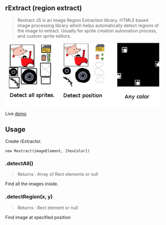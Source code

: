 ## rExtract (region extract)

> Rextract JS is an image Region Extraction library. HTML5 based image processing library which helps automatically detect regions of the image to extract.
> Usually for sprite creation automation process, and custom sprite editors. 


[![](https://raw.githubusercontent.com/linuxenko/rextract.js/master/examples/screenshot.png)](http://www.linuxenko.pro/showcase/peter/)

Live [demo](http://codepen.io/linuxenko/pen/xVZgmX)

## Usage

Create rExtractor.

```
new Rextract(imageElement, [hexColor])
```

### .detectAll()
> Returns : Array of Rect elements or null

Find all the images inside.

### .detectRegion(x, y)
> Returns : Rect element or null

Find image at specified position
